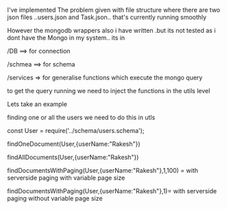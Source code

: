I've implemented The problem given with file structure  where there are two json files ..users.json and Task.json..  that's currently running smoothly

However the mongodb wrappers also i have written .but its not tested as i dont have the Mongo in my system..
its in 

/DB ==> for connection

/schmea ==> for schema

/services => for generalise functions which execute the mongo query



to get the query running we need to inject the functions in the utils level

Lets take an example

finding one or  all the users we need to do this in utls

const User = require('../schema/users.schema');

findOneDocument(User,{userName:"Rakesh"})

findAllDocuments(User,{userName:"Rakesh"})

findDocumentsWithPaging(User,{userName:"Rakesh"},1,100) = with serverside paging with variable page size

findDocumentsWithPaging(User,{userName:"Rakesh"},1)= with serverside paging without variable page size

